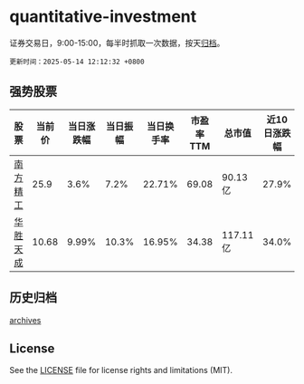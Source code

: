 # quantitative-investment

证券交易日，9:00-15:00，每半时抓取一次数据，按天[归档](archives)。

`更新时间：2025-05-14 12:12:32 +0800`

## 强势股票

|股票|当前价|当日涨跌幅|当日振幅|当日换手率|市盈率TTM|总市值|近10日涨跌幅|
|----|----|----|----|----|----|----|----|
|[南方精工](https://xueqiu.com/S/SZ002553)|25.9|3.6%|7.2%|22.71%|69.08|90.13亿|27.9%|
|[华胜天成](https://xueqiu.com/S/SH600410)|10.68|9.99%|10.3%|16.95%|34.38|117.11亿|34.0%|

## 历史归档

[archives](archives)

## License

See the [LICENSE](LICENSE) file for license rights and limitations (MIT).